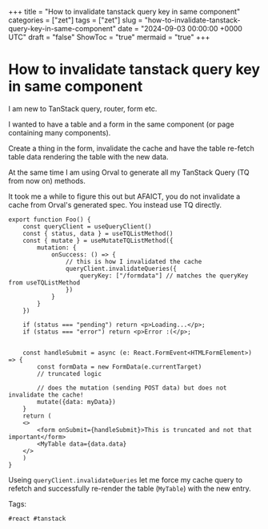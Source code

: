+++
title = "How to invalidate tanstack query key in same component"
categories = ["zet"]
tags = ["zet"]
slug = "how-to-invalidate-tanstack-query-key-in-same-component"
date = "2024-09-03 00:00:00 +0000 UTC"
draft = "false"
ShowToc = "true"
mermaid = "true"
+++

# How to invalidate tanstack query key in same component

I am new to TanStack query, router, form etc.

I wanted to have a table and a form in the same component (or page containing
many components).

Create a thing in the form, invalidate the cache and have the table re-fetch
table data rendering the table with the new data.

At the same time I am using Orval to generate all my TanStack Query (TQ from now
on) methods.

It took me a while to figure this out but AFAICT, you do not invalidate a cache
from Orval's generated spec. You instead use TQ directly.

```tsx
export function Foo() {
    const queryClient = useQueryClient()
    const { status, data } = useTQListMethod()
    const { mutate } = useMutateTQListMethod({
        mutation: {
            onSuccess: () => {
                // this is how I invalidated the cache
                queryClient.invalidateQueries({
                    queryKey: ["/formdata"] // matches the queryKey from useTQListMethod
                })
            }
        }
    })

    if (status === "pending") return <p>Loading...</p>;
    if (status === "error") return <p>Error :(</p>;


    const handleSubmit = async (e: React.FormEvent<HTMLFormElement>) => {
        const formData = new FormData(e.currentTarget)
        // truncated logic

        // does the mutation (sending POST data) but does not invalidate the cache!
        mutate({data: myData})
    }
    return (
    <>
        <form onSubmit={handleSubmit}>This is truncated and not that important</form>
        <MyTable data={data.data}
    </>
    )
}
```

Useing `queryClient.invalidateQueries` let me force my cache query to refetch
and successfully re-render the table (`MyTable`) with the new entry.

Tags:

    #react #tanstack
